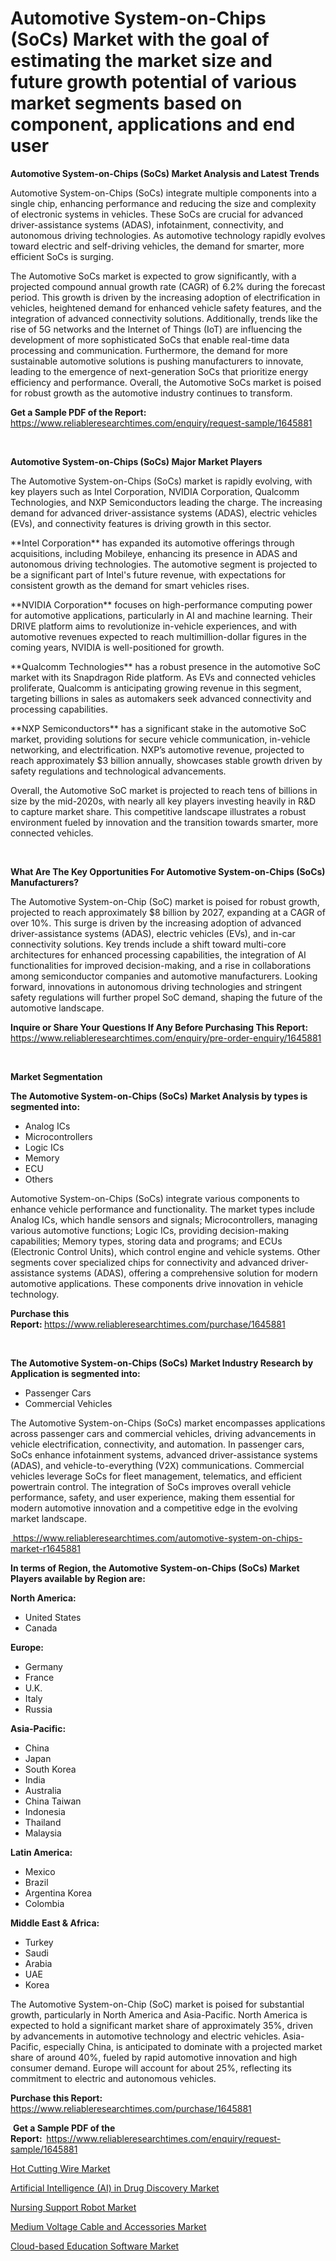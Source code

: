 <p><h1>Automotive System-on-Chips (SoCs) Market with the goal of estimating the market size and future growth potential of various market segments based on component, applications and end user</h1></p><p><strong>Automotive System-on-Chips (SoCs) Market Analysis and Latest Trends</strong></p>
<p><p>Automotive System-on-Chips (SoCs) integrate multiple components into a single chip, enhancing performance and reducing the size and complexity of electronic systems in vehicles. These SoCs are crucial for advanced driver-assistance systems (ADAS), infotainment, connectivity, and autonomous driving technologies. As automotive technology rapidly evolves toward electric and self-driving vehicles, the demand for smarter, more efficient SoCs is surging.</p><p>The Automotive SoCs market is expected to grow significantly, with a projected compound annual growth rate (CAGR) of 6.2% during the forecast period. This growth is driven by the increasing adoption of electrification in vehicles, heightened demand for enhanced vehicle safety features, and the integration of advanced connectivity solutions. Additionally, trends like the rise of 5G networks and the Internet of Things (IoT) are influencing the development of more sophisticated SoCs that enable real-time data processing and communication. Furthermore, the demand for more sustainable automotive solutions is pushing manufacturers to innovate, leading to the emergence of next-generation SoCs that prioritize energy efficiency and performance. Overall, the Automotive SoCs market is poised for robust growth as the automotive industry continues to transform.</p></p>
<p><strong>Get a Sample PDF of the Report:&nbsp;</strong> <a href="https://www.reliableresearchtimes.com/enquiry/request-sample/1645881?utm_campaign=1572&utm_medium=2&utm_source=Github&utm_content=ia&utm_term=27102024&utm_id=automotive-system-on-chips-socs">https://www.reliableresearchtimes.com/enquiry/request-sample/1645881</a></p>
<p>&nbsp;</p>
<p><strong>Automotive System-on-Chips (SoCs) Major Market Players</strong></p>
<p><p>The Automotive System-on-Chips (SoCs) market is rapidly evolving, with key players such as Intel Corporation, NVIDIA Corporation, Qualcomm Technologies, and NXP Semiconductors leading the charge. The increasing demand for advanced driver-assistance systems (ADAS), electric vehicles (EVs), and connectivity features is driving growth in this sector.</p><p>**Intel Corporation** has expanded its automotive offerings through acquisitions, including Mobileye, enhancing its presence in ADAS and autonomous driving technologies. The automotive segment is projected to be a significant part of Intel's future revenue, with expectations for consistent growth as the demand for smart vehicles rises.</p><p>**NVIDIA Corporation** focuses on high-performance computing power for automotive applications, particularly in AI and machine learning. Their DRIVE platform aims to revolutionize in-vehicle experiences, and with automotive revenues expected to reach multimillion-dollar figures in the coming years, NVIDIA is well-positioned for growth.</p><p>**Qualcomm Technologies** has a robust presence in the automotive SoC market with its Snapdragon Ride platform. As EVs and connected vehicles proliferate, Qualcomm is anticipating growing revenue in this segment, targeting billions in sales as automakers seek advanced connectivity and processing capabilities.</p><p>**NXP Semiconductors** has a significant stake in the automotive SoC market, providing solutions for secure vehicle communication, in-vehicle networking, and electrification. NXP’s automotive revenue, projected to reach approximately $3 billion annually, showcases stable growth driven by safety regulations and technological advancements.</p><p>Overall, the Automotive SoC market is projected to reach tens of billions in size by the mid-2020s, with nearly all key players investing heavily in R&D to capture market share. This competitive landscape illustrates a robust environment fueled by innovation and the transition towards smarter, more connected vehicles.</p></p>
<p>&nbsp;</p>
<p><strong>What Are The Key Opportunities For Automotive System-on-Chips (SoCs) Manufacturers?</strong></p>
<p><p>The Automotive System-on-Chip (SoC) market is poised for robust growth, projected to reach approximately $8 billion by 2027, expanding at a CAGR of over 10%. This surge is driven by the increasing adoption of advanced driver-assistance systems (ADAS), electric vehicles (EVs), and in-car connectivity solutions. Key trends include a shift toward multi-core architectures for enhanced processing capabilities, the integration of AI functionalities for improved decision-making, and a rise in collaborations among semiconductor companies and automotive manufacturers. Looking forward, innovations in autonomous driving technologies and stringent safety regulations will further propel SoC demand, shaping the future of the automotive landscape.</p></p>
<p><strong>Inquire or Share Your Questions If Any Before Purchasing This Report:</strong> <a href="https://www.reliableresearchtimes.com/enquiry/pre-order-enquiry/1645881?utm_campaign=1572&utm_medium=2&utm_source=Github&utm_content=ia&utm_term=27102024&utm_id=automotive-system-on-chips-socs">https://www.reliableresearchtimes.com/enquiry/pre-order-enquiry/1645881</a></p>
<p>&nbsp;</p>
<p><strong>Market Segmentation</strong></p>
<p><strong>The Automotive System-on-Chips (SoCs) Market Analysis by types is segmented into:</strong></p>
<p><ul><li>Analog ICs</li><li>Microcontrollers</li><li>Logic ICs</li><li>Memory</li><li>ECU</li><li>Others</li></ul></p>
<p><p>Automotive System-on-Chips (SoCs) integrate various components to enhance vehicle performance and functionality. The market types include Analog ICs, which handle sensors and signals; Microcontrollers, managing various automotive functions; Logic ICs, providing decision-making capabilities; Memory types, storing data and programs; and ECUs (Electronic Control Units), which control engine and vehicle systems. Other segments cover specialized chips for connectivity and advanced driver-assistance systems (ADAS), offering a comprehensive solution for modern automotive applications. These components drive innovation in vehicle technology.</p></p>
<p><strong>Purchase this Report:&nbsp;</strong><a href="https://www.reliableresearchtimes.com/purchase/1645881?utm_campaign=1572&utm_medium=2&utm_source=Github&utm_content=ia&utm_term=27102024&utm_id=automotive-system-on-chips-socs">https://www.reliableresearchtimes.com/purchase/1645881</a></p>
<p>&nbsp;</p>
<p><strong>The Automotive System-on-Chips (SoCs) Market Industry Research by Application is segmented into:</strong></p>
<p><ul><li>Passenger Cars</li><li>Commercial Vehicles</li></ul></p>
<p><p>The Automotive System-on-Chips (SoCs) market encompasses applications across passenger cars and commercial vehicles, driving advancements in vehicle electrification, connectivity, and automation. In passenger cars, SoCs enhance infotainment systems, advanced driver-assistance systems (ADAS), and vehicle-to-everything (V2X) communications. Commercial vehicles leverage SoCs for fleet management, telematics, and efficient powertrain control. The integration of SoCs improves overall vehicle performance, safety, and user experience, making them essential for modern automotive innovation and a competitive edge in the evolving market landscape.</p></p>
<p><a href="https://www.reliableresearchtimes.com/automotive-system-on-chips-market-r1645881?utm_campaign=1572&utm_medium=2&utm_source=Github&utm_content=ia&utm_term=27102024&utm_id=automotive-system-on-chips-socs">&nbsp;https://www.reliableresearchtimes.com/automotive-system-on-chips-market-r1645881</a></p>
<p><strong>In terms of Region, the Automotive System-on-Chips (SoCs) Market Players available by Region are:</strong></p>
<p>
    <p> <strong> North America: </strong>
        <ul>
            <li>United States</li>
            <li>Canada</li>
        </ul>
        </p> 
    <p> <strong> Europe: </strong>
        <ul>
            <li>Germany</li>
            <li>France</li>
            <li>U.K.</li>
            <li>Italy</li>
            <li>Russia</li>
        </ul>
        </p> 
    <p> <strong> Asia-Pacific: </strong>
        <ul>
            <li>China</li>
            <li>Japan</li>
            <li>South Korea</li>
            <li>India</li>
            <li>Australia</li>
            <li>China Taiwan</li>
            <li>Indonesia</li>
            <li>Thailand</li>
            <li>Malaysia</li>
        </ul>
        </p> 
    <p> <strong> Latin America: </strong>
        <ul>
            <li>Mexico</li>
            <li>Brazil</li>
            <li>Argentina Korea</li>
            <li>Colombia</li>
        </ul>
        </p> 
    <p> <strong> Middle East & Africa: </strong>
        <ul>
            <li>Turkey</li>
            <li>Saudi</li>
            <li>Arabia</li>
            <li>UAE</li>
            <li>Korea</li>
        </ul>
    </p>
    </p>
<p><p>The Automotive System-on-Chip (SoC) market is poised for substantial growth, particularly in North America and Asia-Pacific. North America is expected to hold a significant market share of approximately 35%, driven by advancements in automotive technology and electric vehicles. Asia-Pacific, especially China, is anticipated to dominate with a projected market share of around 40%, fueled by rapid automotive innovation and high consumer demand. Europe will account for about 25%, reflecting its commitment to electric and autonomous vehicles.</p></p>
<p><strong>Purchase this Report: </strong><a href="https://www.reliableresearchtimes.com/purchase/1645881?utm_campaign=1572&utm_medium=2&utm_source=Github&utm_content=ia&utm_term=27102024&utm_id=automotive-system-on-chips-socs">https://www.reliableresearchtimes.com/purchase/1645881</a></p>
<p>&nbsp;<strong>Get a Sample PDF of the Report:&nbsp;&nbsp;</strong><a href="https://www.reliableresearchtimes.com/enquiry/request-sample/1645881?utm_campaign=1572&utm_medium=2&utm_source=Github&utm_content=ia&utm_term=27102024&utm_id=automotive-system-on-chips-socs">https://www.reliableresearchtimes.com/enquiry/request-sample/1645881</a></p>
<p><strong></strong></p>
<p><p><a href="https://www.linkedin.com/pulse/global-hot-cutting-wire-market-landscape-future-trends-cll9e?trk=public_post_embed_feed-article-content&utm_campaign=1572&utm_medium=2&utm_source=Github&utm_content=ia&utm_term=27102024&utm_id=automotive-system-on-chips-socs">Hot Cutting Wire Market</a></p><p><a href="https://www.linkedin.com/pulse/artificial-intelligence-ai-drug-discovery-market-transformation-khibe?trk=public_post_embed_feed-article-content&utm_campaign=1572&utm_medium=2&utm_source=Github&utm_content=ia&utm_term=27102024&utm_id=automotive-system-on-chips-socs">Artificial Intelligence (AI) in Drug Discovery Market</a></p><p><a href="https://github.com/ygfu6u/Market-Research-Report-List-1/blob/main/nursing-support-robot-market.md?utm_campaign=1572&utm_medium=2&utm_source=Github&utm_content=ia&utm_term=27102024&utm_id=automotive-system-on-chips-socs">Nursing Support Robot Market</a></p><p><a href="https://www.linkedin.com/pulse/charting-future-comprehensive-analysis-global-medium-voltage-fhuce?trk=public_post_embed_feed-article-content&utm_campaign=1572&utm_medium=2&utm_source=Github&utm_content=ia&utm_term=27102024&utm_id=automotive-system-on-chips-socs">Medium Voltage Cable and Accessories Market</a></p><p><a href="https://www.linkedin.com/pulse/cloud-based-education-software-market-trends-strategic-xvl1e?trk=public_post_embed_feed-article-content&utm_campaign=1572&utm_medium=2&utm_source=Github&utm_content=ia&utm_term=27102024&utm_id=automotive-system-on-chips-socs">Cloud-based Education Software Market</a></p></p>